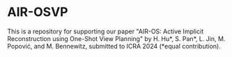 # AIR-OSVP
This is a repository for supporting our paper "AIR-OS: Active Implicit Reconstruction using One-Shot View Planning" by H. Hu*, S. Pan*, L. Jin, M. Popović, and M. Bennewitz, submitted to ICRA 2024 (*equal contribution).
